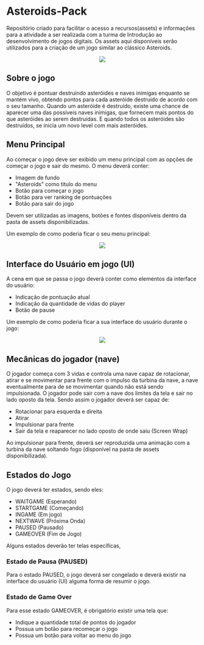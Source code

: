 # Asteroids-Pack
<p> Repositório criado para facilitar o acesso a recursos(assets) e informações para a atividade a ser realizada com a turma de Introdução ao desenvolvimento de jogos digitais. Os assets aqui disponíveis serão utilizados para a criação de um jogo similar ao clássico Asteroids. </p>

<p align="center">
    <img align="center" src="https://upload.wikimedia.org/wikipedia/en/1/13/Asteroi1.png" />
</p>

<h2> Sobre o jogo </h2>

O objetivo é pontuar destruindo asteróides e naves inimigas enquanto se mantém vivo, obtendo pontos para cada asteróide destruido de acordo com o seu tamanho. Quando um asteróide é destruído, existe uma chance de aparecer uma das possíveis naves inimigas, que fornecem mais pontos do que asteróides ao serem destruídas. E quando todos os asteróides são destruídos, se inicia um novo level com mais asteróides.

<h2> Menu Principal </h2>

Ao começar o jogo deve ser exibido um menu principal com as opções de começar o jogo e sair do mesmo. O menu deverá conter:
<ul>
  <li> Imagem de fundo </li>
  <li> "Asteroids" como título do menu </li>
  <li> Botão para começar o jogo </li>
  <li> Botão para ver ranking de pontuações </li>
  <li> Botão para sair do jogo </li>
</ul>


Devem ser utilizadas as imagens, botões e fontes disponíveis dentro da pasta de assets disponibilizadas.

Um exemplo de como poderia ficar o seu menu principal: 
<p align="center">
    <img src="https://i.ibb.co/BCttKhY/Screen-Shot-2019-10-21-at-13-18-31.png" />
</p>


<h2> Interface do Usuário em jogo (UI) </h2>

A cena em que se passa o jogo deverá conter como elementos da interface do usuário:
<ul>
  <li> Indicação de pontuação atual </li>
  <li> Indicação da quantidade de vidas do player </li>
  <li> Botão de pause </li>
</ul>

Um exemplo de como poderia ficar a sua interface do usuário durante o jogo: 
<p align="center">
    <img src="https://i.ibb.co/yWPpPGC/Screen-Shot-2019-10-21-at-13-35-08.png" />
</p>


<h2> Mecânicas do jogador (nave) </h2>
O jogador começa com 3 vidas e controla uma nave capaz de rotacionar, atirar e se movimentar para frente com o impulso da turbina da nave, a nave eventualmente para de se movimentar quando não está sendo impulsionada.
O jogador pode sair com a nave dos limites da tela e sair no lado oposto da tela.
Sendo assim o jogador deverá ser capaz de:
<ul>
  <li> Rotacionar para esquerda e direita</li>
  <li> Atirar </li>
  <li> Impulsionar para frente </li>
  <li> Sair da tela e reaparecer no lado oposto de onde saiu (Screen Wrap)</li>
</ul>

Ao impulsionar para frente, deverá ser reproduzida uma animação com a turbina da nave soltando fogo (disponível na pasta de assets disponibilizada).

<h2> Estados do Jogo </h2> 
O jogo deverá ter estados, sendo eles:
<ul>
    <li> WAITGAME (Esperando) </li>
    <li> STARTGAME (Começando) </li>
    <li> INGAME (Em jogo) </li>
    <li> NEXTWAVE (Próxima Onda) </li>
    <li> PAUSED (Pausado) </li>
    <li> GAMEOVER (Fim de Jogo) </li>
</ul>

Alguns estados deverão ter telas específicas,

<h3> Estado de Pausa (PAUSED) </h3>

Para o estado PAUSED, o jogo deverá ser congelado e deverá existir na interface do usuário (UI) alguma forma de resumir o jogo.

<h3> Estado de Game Over </h2>

Para esse estado GAMEOVER, é obrigatório existir uma tela que:
<ul>
    <li> Indique a quantidade total de pontos do jogador </li>
    <li> Possua um botão para recomeçar o jogo </li>
    <li> Possua um botão para voltar ao menu do jogo </li>
</ul
